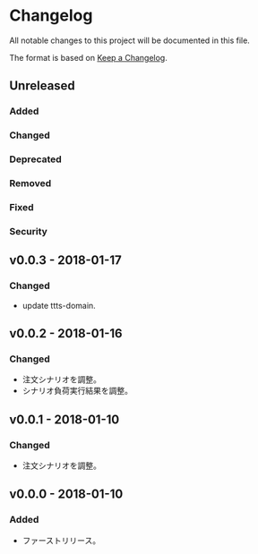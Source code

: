 # Changelog
All notable changes to this project will be documented in this file.

The format is based on [Keep a Changelog](http://keepachangelog.com/).

## Unreleased
### Added

### Changed

### Deprecated

### Removed

### Fixed

### Security


## v0.0.3 - 2018-01-17
### Changed
- update ttts-domain.

## v0.0.2 - 2018-01-16
### Changed
- 注文シナリオを調整。
- シナリオ負荷実行結果を調整。

## v0.0.1 - 2018-01-10
### Changed
- 注文シナリオを調整。

## v0.0.0 - 2018-01-10
### Added
- ファーストリリース。
